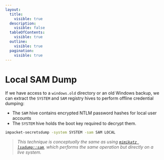 ```yaml
---
layout:
  title:
    visible: true
  description:
    visible: false
  tableOfContents:
    visible: true
  outline:
    visible: true
  pagination:
    visible: true
---
```


# Local SAM Dump

If we have access to a `windows.old` directory or an old Windows backup, we can extract the `SYSTEM` and `SAM` registry hives to perform offline credential dumping:

* The `SAM` hive contains encrypted NTLM password hashes for local user accounts
* The `SYSTEM` hive holds the boot key required to decrypt them.&#x20;

```bash
impacket-secretsdump -system SYSTEM -sam SAM LOCAL
```

> _This technique is conceptually the same as using_ [_`mimikatz lsadump::sam`_](../ad-tools/mimikatz.md#cached-creds)_, which performs the same operation but directly on a live system._
